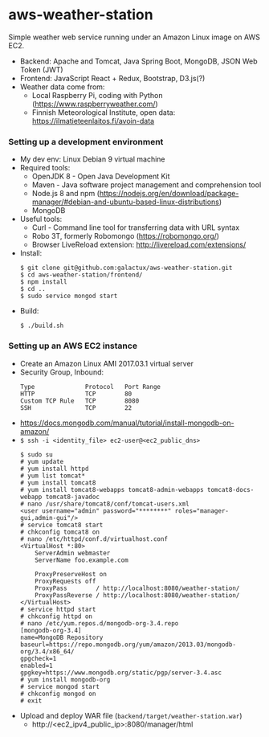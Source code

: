 # aws-weather-station #

Simple weather web service running under an Amazon Linux image on AWS EC2.
* Backend: Apache and Tomcat, Java Spring Boot, MongoDB, JSON Web Token (JWT)
* Frontend: JavaScript React + Redux, Bootstrap, D3.js(?)
* Weather data come from:
  * Local Raspberry Pi, coding with Python (https://www.raspberryweather.com/)
  * Finnish Meteorological Institute, open data: https://ilmatieteenlaitos.fi/avoin-data

### Setting up a development environment ###
* My dev env: Linux Debian 9 virtual machine
* Required tools:
  * OpenJDK 8 - Open Java Development Kit
  * Maven - Java software project management and comprehension tool
  * Node.js 8 and npm (https://nodejs.org/en/download/package-manager/#debian-and-ubuntu-based-linux-distributions)
  * MongoDB
* Useful tools:
  * Curl - Command line tool for transferring data with URL syntax
  * Robo 3T, formerly Robomongo (https://robomongo.org/)
  * Browser LiveReload extension: http://livereload.com/extensions/
* Install:
  ```
  $ git clone git@github.com:galactux/aws-weather-station.git
  $ cd aws-weather-station/frontend/
  $ npm install
  $ cd ..
  $ sudo service mongod start
  ```
* Build:
  ```
  $ ./build.sh
  ```

### Setting up an AWS EC2 instance ###
* Create an Amazon Linux AMI 2017.03.1 virtual server
* Security Group, Inbound:
  ```
  Type              Protocol   Port Range
  HTTP              TCP        80
  Custom TCP Rule   TCP        8080
  SSH               TCP        22
  ```
* https://docs.mongodb.com/manual/tutorial/install-mongodb-on-amazon/
* `$ ssh -i <identity_file> ec2-user@<ec2_public_dns>`
  ```
  $ sudo su
  # yum update
  # yum install httpd
  # yum list tomcat*
  # yum install tomcat8
  # yum install tomcat8-webapps tomcat8-admin-webapps tomcat8-docs-webapp tomcat8-javadoc
  # nano /usr/share/tomcat8/conf/tomcat-users.xml
  <user username="admin" password="********" roles="manager-gui,admin-gui"/>
  # service tomcat8 start
  # chkconfig tomcat8 on
  # nano /etc/httpd/conf.d/virtualhost.conf
  <VirtualHost *:80>
      ServerAdmin webmaster
      ServerName foo.example.com

      ProxyPreserveHost on
      ProxyRequests off
      ProxyPass        / http://localhost:8080/weather-station/
      ProxyPassReverse / http://localhost:8080/weather-station/
  </VirtualHost>
  # service httpd start
  # chkconfig httpd on
  # nano /etc/yum.repos.d/mongodb-org-3.4.repo
  [mongodb-org-3.4]
  name=MongoDB Repository
  baseurl=https://repo.mongodb.org/yum/amazon/2013.03/mongodb-org/3.4/x86_64/
  gpgcheck=1
  enabled=1
  gpgkey=https://www.mongodb.org/static/pgp/server-3.4.asc
  # yum install mongodb-org
  # service mongod start
  # chkconfig mongod on
  # exit
  ```
* Upload and deploy WAR file (`backend/target/weather-station.war`)
  * http://<ec2_ipv4_public_ip>:8080/manager/html
